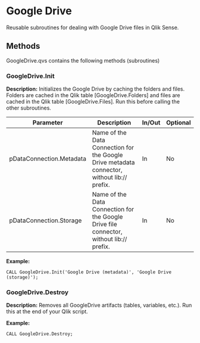 # Google Drive
Reusable subroutines for dealing with Google Drive files in Qlik Sense.

## Methods
GoogleDrive.qvs contains the following methods (subroutines)  

### GoogleDrive.Init

**Description:** Initializes the Google Drive by caching the folders and files. Folders are cached in the Qlik table \[GoogleDrive.Folders\] and files are cached in the Qlik table \[GoogleDrive.Files\]. Run this before calling the other subroutines.  

|Parameter|Description|In/Out|Optional|
|--|--|--|--|
|pDataConnection.Metadata|Name of the Data Connection for the Google Drive metadata connector, without lib:// prefix.|In|No|
|pDataConnection.Storage|Name of the Data Connection for the Google Drive file connector, without lib:// prefix.|In|No|  

**Example:**

    CALL GoogleDrive.Init('Google Drive (metadata)', 'Google Drive (storage)');

### GoogleDrive.Destroy

**Description:** Removes all GoogleDrive artifacts (tables, variables, etc.). Run this at the end of your Qlik script.  

**Example:**

    CALL GoogleDrive.Destroy;